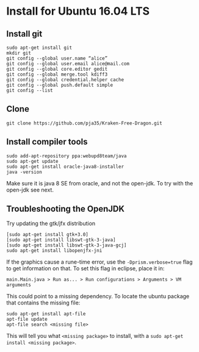 # Install for Ubuntu 16.04 LTS

## Install git

    sudo apt-get install git  
    mkdir git  
    git config --global user.name “alice”  
    git config --global user.email alice@mail.com  
    git config --global core.editor gedit  
    git config --global merge.tool kdiff3  
    git config --global credential.helper cache  
    git config --global push.default simple  
    git config --list  

## Clone

    git clone https://github.com/pja35/Kraken-Free-Dragon.git  

## Install compiler tools

    sudo add-apt-repository ppa:webupd8team/java
    sudo apt-get update
    sudo apt-get install oracle-java8-installer
    java -version

Make sure it is java 8 SE from oracle, and not the open-jdk. To try with the open-jdk see next.  


## Troubleshooting the OpenJDK

Try updating the gtk/jfx distribution

    [sudo apt-get install gtk+3.0]
    [sudo apt-get install libswt-gtk-3-java]
    [sudo apt-get install libswt-gtk-3-java-gcj]
    sudo apt-get install libopenjfx-jni

If the graphics cause a rune-time error, use the `-Dprism.verbose=true` flag to get information on that. To set this flag in eclipse, place it in:

    main.Main.java > Run as... > Run configurations > Arguments > VM arguments

This could point to a missing dependency. To locate the ubuntu package that contains the missing file:

    sudo apt-get install apt-file
    apt-file update 
    apt-file search <missing file>

This will tell you what `<missing package>` to install, with a `sudo apt-get install <missing package>`.

